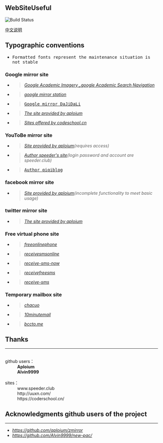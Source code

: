 WebSiteUseful
---
![Build Status](https://travis-ci.org/shadowsocks/libQtShadowsocks.svg?branch=master)    

[中文说明](https://github.com/loremwalker/WebSiteUseful/wiki/WebSiteUseful)
## Typographic conventions
 * <samp>Formatted fonts represent the maintenance situation is not stable</samp>

### Google mirror site 

 * ><i>[Google Academic Imagery _google Academic Search Navigation](http://ac.scmor.com/)</i>
 * ><i>[google mirror station](https://google.jiongjun.cc/)</i>
 * ><samp>[Google mirror DaJiDaLi](https://guge.db233.ml/)</samp>
 * ><i>[The site provided by aploium](https://g.zmirrordemo.com)</i>
 * ><i>[Sites offered by codeschool.cn](https://www.gotype.tk/)</i>
 
### YouToBe mirror site

* ><i>[Site provided by aploium](https://ytb-pc.zmirrordemo.com/)(requires access)</i>
* ><i>[Author speeder's site](https://youtube.speeder.cf/)(login password and account are speeder.club)</i>
* ><samp>[Author qiqiblog](http://wall.qiqiblog.cn/)</samp>
### facebook mirror site

* ><i>[Site provided by aploium](https://fb.zmirrordemo.com)(incomplete functionality to meet basic usage)</i>
### twitter mirror site

* ><i>[The site provided by aploium](https://t-pc.zmirrordemo.com/)</i>

### Free virtual phone site

* ><i>[freeonlinephone](https://www.freeonlinephone.org/)</i>
* ><i>[receivesmsonline](https://www.receivesmsonline.net/)</i>
* ><i>[receive-sms-now](http://receive-sms-now.com/)</i>
* ><i>[receivefreesms](http://receivefreesms.com)</i>
* ><i>[receive-sms](http://www.receive-sms.com)</i>
### Temporary mailbox site

* ><i>[chacuo](http://24mail.chacuo.net/)</i>
* ><i>[10minutemail](https://10minutemail.org/)</i>
* ><i>[bccto.me](http://www.bccto.me)</i>
## Thanks
---
<dl>
  <dt>github users：</dt>
  <dd><b>Aploium</b></dd>
  <dd><b>Alvin9999</b></dd>
  <dt>sites：</dt>
  <dd>www.speeder.club</dd>
  <dd>http://uuxn.com/</dd>
  <dd>https://coderschool.cn/</dd>
</dl>  

## Acknowledgments github users of the project
---
* <i>https://github.com/aploium/zmirror</i>
* <i>https://github.com/Alvin9999/new-pac/</i>
